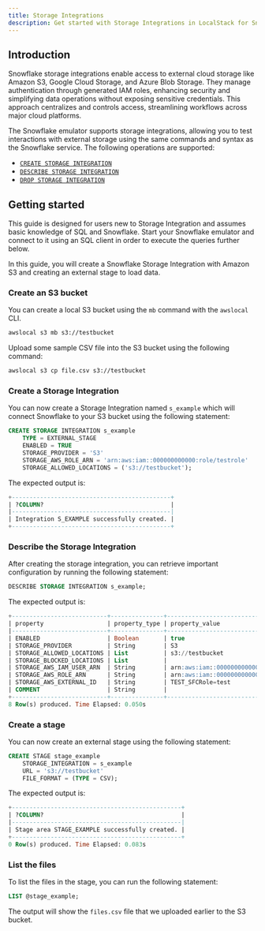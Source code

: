 ```yaml
---
title: Storage Integrations
description: Get started with Storage Integrations in LocalStack for Snowflake
---
```


## Introduction

Snowflake storage integrations enable access to external cloud storage like Amazon S3, Google Cloud Storage, and Azure Blob Storage. They manage authentication through generated IAM roles, enhancing security and simplifying data operations without exposing sensitive credentials. This approach centralizes and controls access, streamlining workflows across major cloud platforms.

The Snowflake emulator supports storage integrations, allowing you to test interactions with external storage using the same commands and syntax as the Snowflake service. The following operations are supported:

-   [`CREATE STORAGE INTEGRATION`](https://docs.snowflake.com/en/sql-reference/sql/create-storage-integration)
-   [`DESCRIBE STORAGE INTEGRATION`](https://docs.snowflake.com/en/sql-reference/sql/describe-storage-integration)
-   [`DROP STORAGE INTEGRATION`](https://docs.snowflake.com/en/sql-reference/sql/drop-storage-integration)

## Getting started

This guide is designed for users new to Storage Integration and assumes basic knowledge of SQL and Snowflake. Start your Snowflake emulator and connect to it using an SQL client in order to execute the queries further below.

In this guide, you will create a Snowflake Storage Integration with Amazon S3 and creating an external stage to load data.

### Create an S3 bucket

You can create a local S3 bucket using the `mb` command with the `awslocal` CLI.

```bash
awslocal s3 mb s3://testbucket
```

Upload some sample CSV file into the S3 bucket using the following command:

```bash 
awslocal s3 cp file.csv s3://testbucket
```

### Create a Storage Integration

You can now create a Storage Integration named `s_example` which will connect Snowflake to your S3 bucket using the following statement:

```sql
CREATE STORAGE INTEGRATION s_example
    TYPE = EXTERNAL_STAGE 
    ENABLED = TRUE 
    STORAGE_PROVIDER = 'S3'
    STORAGE_AWS_ROLE_ARN = 'arn:aws:iam::000000000000:role/testrole'
    STORAGE_ALLOWED_LOCATIONS = ('s3://testbucket');
```

The expected output is:

```sql
+---------------------------------------------+
| ?COLUMN?                                    |
|---------------------------------------------|
| Integration S_EXAMPLE successfully created. |
+---------------------------------------------+
```

### Describe the Storage Integration

After creating the storage integration, you can retrieve important configuration by running the following statement:

```sql 
DESCRIBE STORAGE INTEGRATION s_example;
```

The expected output is:

```sql
+---------------------------+---------------+-----------------------------------------+------------------+
| property                  | property_type | property_value                          | property_default |
|---------------------------+---------------+-----------------------------------------+------------------|
| ENABLED                   | Boolean       | true                                    | false            |
| STORAGE_PROVIDER          | String        | S3                                      |                  |
| STORAGE_ALLOWED_LOCATIONS | List          | s3://testbucket                         | []               |
| STORAGE_BLOCKED_LOCATIONS | List          |                                         | []               |
| STORAGE_AWS_IAM_USER_ARN  | String        | arn:aws:iam::000000000000:user/test     |                  |
| STORAGE_AWS_ROLE_ARN      | String        | arn:aws:iam::000000000000:role/testrole |                  |
| STORAGE_AWS_EXTERNAL_ID   | String        | TEST_SFCRole=test                       |                  |
| COMMENT                   | String        |                                         |                  |
+---------------------------+---------------+-----------------------------------------+------------------+
8 Row(s) produced. Time Elapsed: 0.050s
```

### Create a stage

You can now create an external stage using the following statement:

```sql 
CREATE STAGE stage_example
    STORAGE_INTEGRATION = s_example
    URL = 's3://testbucket'
    FILE_FORMAT = (TYPE = CSV);
```

The expected output is:

```sql
+------------------------------------------------+
| ?COLUMN?                                       |
|------------------------------------------------|
| Stage area STAGE_EXAMPLE successfully created. |
+------------------------------------------------+
0 Row(s) produced. Time Elapsed: 0.083s
```

### List the files

To list the files in the stage, you can run the following statement:

```sql
LIST @stage_example;
```

The output will show the `files.csv` file that we uploaded earlier to the S3 bucket.

